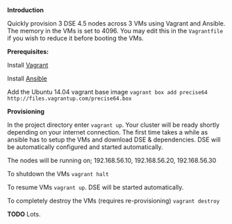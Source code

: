 ****Introduction****

Quickly provision 3 DSE 4.5 nodes across 3 VMs using Vagrant and Ansible. The memory in the VMs is set to 4096. You may edit this in the ```Vagrantfile``` if you wish to reduce it before booting the VMs.

****Prerequisites:****

Install [Vagrant](https://www.vagrantup.com/downloads)

Install [Ansible](http://docs.ansible.com/intro_installation.html)

Add the Ubuntu 14.04 vagrant base image ```vagrant box add precise64 http://files.vagrantup.com/precise64.box```

****Provisioning****

In the project directory enter ```vagrant up```. Your cluster will be ready shortly depending on your internet connection. The first time takes a while as ansible has to setup the VMs and download DSE & dependencies. DSE will be automatically configured and started automatically.

The nodes will be running on; 192.168.56.10, 192.168.56.20, 192.168.56.30

To shutdown the VMs ```vagrant halt```

To resume VMs ```vagrant up```. DSE will be started automatically.

To completely destroy the VMs (requires re-provisioning) ```vagrant destroy```

**TODO** Lots.
